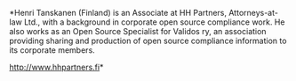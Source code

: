 *Henri Tanskanen (Finland)
is an Associate at HH Partners, Attorneys-at-law Ltd., with a background
in corporate open source compliance work. He also works as an Open
Source Specialist for Validos ry, an association providing sharing and
production of open source compliance information to its
corporate members.

<http://www.hhpartners.fi>*
